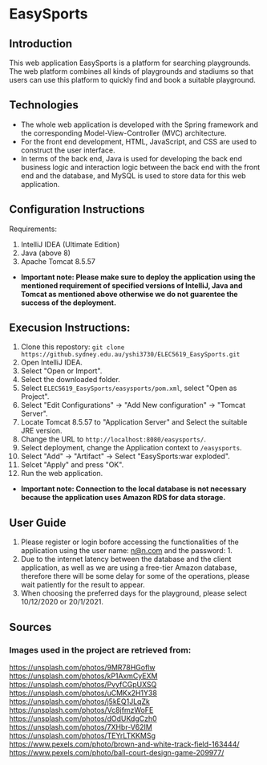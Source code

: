 # EasySports
## Introduction
This web application EasySports is a platform for searching playgrounds. The web platform combines all kinds of playgrounds and stadiums so that users can use this platform to quickly find and book a suitable playground.
## Technologies
* The whole web application is developed with the Spring framework and the corresponding Model-View-Controller (MVC) architecture. 
* For the front end development, HTML, JavaScript, and CSS are used to construct the user interface. 
* In terms of the back end, Java is used for developing the back end business logic and interaction logic between the back end with the front end and the database, and MySQL is used to store data for this web application.
## Configuration Instructions 
Requirements:  
1. IntelliJ IDEA (Ultimate Edition)  
2. Java (above 8)
3. Apache Tomcat 8.5.57  
* **Important note: Please make sure to deploy the application using the mentioned requirement of specified versions of IntelliJ, Java and Tomcat as mentioned above otherwise we do not guarentee the success of the deployment.**  


## Execusion Instructions:
1. Clone this repostory: `git clone https://github.sydney.edu.au/yshi3730/ELEC5619_EasySports.git`  
2. Open IntelliJ IDEA.   
3. Select "Open or Import".   
4. Select the downloaded folder.  
5. Select `ELEC5619_EasySports/easysports/pom.xml`, select "Open as Project".  
6. Select "Edit Configurations" -> "Add New configuration" -> "Tomcat Server". 
7. Locate Tomcat 8.5.57 to "Application Server" and Select the suitable JRE version.
8. Change the URL to `http://localhost:8080/easysports/`.  
9. Select deployment, change the Application context to `/easysports`.  
10. Select "Add" -> "Artifact" -> Select "EasySports:war exploded".  
11. Selcet "Apply" and press "OK".  
12. Run the web application.  
* **Important note: Connection to the local database is not necessary because the application uses Amazon RDS for data storage.** 

## User Guide  
1. Please register or login bofore accessing the functionalities of the application using the user name: n@n.com and the password: 1.  
2. Due to the internet latency between the database and the client application, as well as we are using a free-tier Amazon database, therefore there will be some delay for some of the  operations, please wait patiently for the result to appear.    
3. When choosing the preferred days for the playground, please select 10/12/2020 or 20/1/2021.  

## Sources  
### Images used in the project are retrieved from:  
https://unsplash.com/photos/9MR78HGoflw  
https://unsplash.com/photos/kP1AxmCyEXM  
https://unsplash.com/photos/PvyfCGpUXSQ  
https://unsplash.com/photos/uCMKx2H1Y38  
https://unsplash.com/photos/j5kEQ1JLqZk  
https://unsplash.com/photos/Vc8jfmzWoFE  
https://unsplash.com/photos/dOdUKdgCzh0  
https://unsplash.com/photos/7XHbr-V62IM  
https://unsplash.com/photos/TEYrLTKKMSg  
https://www.pexels.com/photo/brown-and-white-track-field-163444/  
https://www.pexels.com/photo/ball-court-design-game-209977/  
